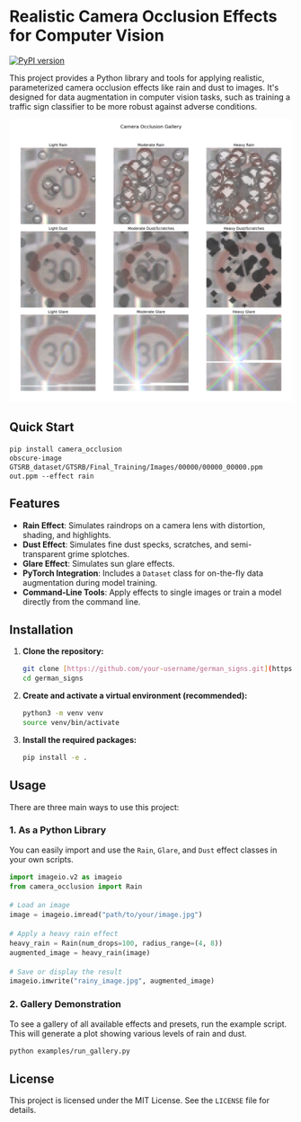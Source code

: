 # Realistic Camera Occlusion Effects for Computer Vision
[![PyPI version](https://img.shields.io/pypi/v/camera-occlusion.svg)](https://pypi.org/project/camera-occlusion/)

This project provides a Python library and tools for applying realistic, parameterized camera occlusion effects like rain and dust to images. It's designed for data augmentation in computer vision tasks, such as training a traffic sign classifier to be more robust against adverse conditions.


![Example noise image](examples/example_noise.png)

## Quick Start
```
pip install camera_occlusion
obscure-image GTSRB_dataset/GTSRB/Final_Training/Images/00000/00000_00000.ppm  out.ppm --effect rain
```

## Features

* **Rain Effect**: Simulates raindrops on a camera lens with distortion, shading, and highlights.
* **Dust Effect**: Simulates fine dust specks, scratches, and semi-transparent grime splotches.
* **Glare Effect**: Simulates sun glare effects.
* **PyTorch Integration**: Includes a `Dataset` class for on-the-fly data augmentation during model training.
* **Command-Line Tools**: Apply effects to single images or train a model directly from the command line.

## Installation

1.  **Clone the repository:**
    ```bash
    git clone [https://github.com/your-username/german_signs.git](https://github.com/your-username/german_signs.git)
    cd german_signs
    ```

2.  **Create and activate a virtual environment (recommended):**
    ```bash
    python3 -m venv venv
    source venv/bin/activate
    ```

3.  **Install the required packages:**
    ```bash
    pip install -e .
    ```

## Usage

There are three main ways to use this project:

### 1. As a Python Library

You can easily import and use the `Rain`, `Glare`, and `Dust` effect classes in your own scripts.

```python
import imageio.v2 as imageio
from camera_occlusion import Rain

# Load an image
image = imageio.imread("path/to/your/image.jpg")

# Apply a heavy rain effect
heavy_rain = Rain(num_drops=100, radius_range=(4, 8))
augmented_image = heavy_rain(image)

# Save or display the result
imageio.imwrite("rainy_image.jpg", augmented_image)
```

### 2. Gallery Demonstration

To see a gallery of all available effects and presets, run the example script. This will generate a plot showing various levels of rain and dust.

```bash
python examples/run_gallery.py
```

## License

This project is licensed under the MIT License. See the `LICENSE` file for details.
